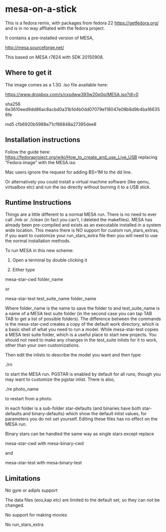 # mesa-on-a-stick

This is a fedora remix, with packages from fedora 22 https://getfedora.org/ and is in no way
affliated with the fedora project. 

It contains a pre-installed version of MESA,

http://mesa.sourceforge.net/

This based on MESA r7624 with SDK 20150908.

## Where to get it

The image comes as a 1.3G .iso file available here:

https://www.dropbox.com/s/cxsdww393w20p0q/MESA.iso?dl=0

sha256 6e3610eed9dd86ac8acbd0a31b1d4b0dd07079e118047e08b8d9b4ba166356fe

md5 cfb6920b5988e71cf86848a27395dee8

## Installation instructions

Follow the guide here:
https://fedoraproject.org/wiki/How_to_create_and_use_Live_USB
replacing "Fedora image" with the MESA.iso

Mac users ignore the request for adding BS=1M to the dd line.

Or alternatively you could install a virtual machine software
(like qemu, virtualbox etc) and run the iso directly without burning it to a USB
stick.

## Runtime Instructions

Things are a little different to a normal MESA run. There is no need
to ever call ./mk or ./clean (in fact you can't, I deleted the
makefiles). MESA has already been pre-compiled and exists as an
executable installed in a system wide location. This means there is
NO support for custom run_stars_extras, if you want to customize
your run_stars_extra file then you will need to use the normal 
installation methods.

To run MESA in this new scheme:

1) Open a terminal by double clicking it

2) Either type

mesa-star-cwd folder_name

or

mesa-star-test test_suite_name folder_name

Where folder_name is the name to save the folder to and
test_suite_name is a name of a MESA test suite folder (in the second case 
you can tap TAB TAB to get a list of possible folders). The
difference between the commands is the mesa-star-cwd creates a copy
of the default work directory, which is a basic shell of what you
need to run a model. While mesa-star-test copies a MESA test suite
folder, which is a useful place to start new projects. You should
not need to make any changes in the test_suite inlists for it to 
work, other than your own customizations.

Then edit the inlists to describe the model you want and then type:

./rn

to start the MESA run. PGSTAR is enabled by default for all runs, 
though you may want to customize the pgstar inlist.
There is also, 

./re photo_name 

to restart from a photo. 

In each folder is a sub-folder star-defaults (and binaries have both 
star-defaults and binary-defaults) which show the default inlist 
values, for parameters you do not set yourself. Editing these files 
has no effect on the MESA run.

Binary stars can be handled the same way as single stars except replace

mesa-star-cwd with mesa-binary-cwd 

and

mesa-star-test with mesa-binary-test

## Limitations
No gyre or adipls support

The data files (eos,kap etc) are limited to the default set, so they
can not be changed.

No support for making movies

No run_stars_extra

